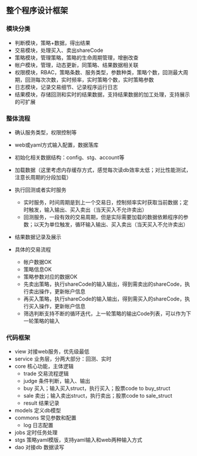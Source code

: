 ## 整个程序设计框架


### 模块分类
- 判断模块，策略+数据，得出结果
- 交易模块，处理买入、卖出shareCode
- 策略模块，管理策略，策略的生命周期管理，增删改查
- 帐户模块，管理，动态更新，同策略、结果数据相关联
- 权限模块，RBAC，策略条数、服务类型，参数种类，策略个数，回测最大周期，回测每次次数，实时频率，实时策略个数，实时策略参数
- 日志模块，记录交易细节、记录程序运行日志
- 结果模块，存储回测和实时的结果数据，支持结果数据的加工处理，支持展示的可扩展


### 整体流程
- 确认服务类型，权限控制等
- web或yaml方式输入配置，数据落库
- 初始化相关数据结构：config、stg、account等
- 加载数据（这里考虑内存缓存方式，感觉每次读db效率太低；对比性能测试，注意长周期的分段加载）
- 执行回测或者实时服务
  - 实时服务，时间周期是到上一个交易日，控制频率实时获取当前数据；定时触发，输入输出、买入卖出（当天买入不允许卖出）
  - 回测服务，一段有效的交易周期，但是实际需要加载的数据依赖程序的参数；以天为单位触发，循环输入输出、买入卖出（当天买入不允许卖出）
- 结果数据记录及展示

- 具体的交易流程
  - 帐户数据OK
  - 策略信息OK
  - 策略参数对应的数据OK
  - 先卖出策略，执行shareCode的输入输出，得到需卖出的shareCode，执行卖出操作，更新帐户信息
  - 再买入策略，执行shareCode的输入输出，得到需买入的shareCode，执行买入操作，更新帐户信息
  - 筛选判断支持不断的循环迭代，上一轮策略的输出Code列表，可以作为下一轮策略的输入


### 代码框架
- view 对接web服务，优先级最低
- service 业务层，分两大部分：回测、实时
- core 核心功能，主体逻辑
  - trade 交易流程逻辑
  - judge 条件判断，输入、输出
  - buy 买入；输入买入struct，执行买入；股票code to buy_struct
  - sale 卖出；输入卖出struct，执行卖出；股票code to sale_struct
  - result 结果记录
- models 定义db模型
- commons 常见参数和配置
  - log 日志配置
- jobs 定时任务处理
- stgs 策略yaml模版，支持yaml输入和web两种输入方式
- dao 对接db 数据读写

